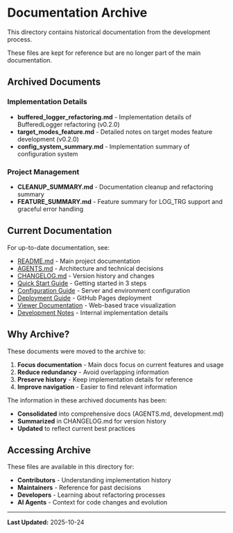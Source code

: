 # Documentation Archive

This directory contains historical documentation from the development process.

These files are kept for reference but are no longer part of the main documentation.

## Archived Documents

### Implementation Details

- **buffered_logger_refactoring.md** - Implementation details of BufferedLogger refactoring (v0.2.0)
- **target_modes_feature.md** - Detailed notes on target modes feature development (v0.2.0)
- **config_system_summary.md** - Implementation summary of configuration system

### Project Management

- **CLEANUP_SUMMARY.md** - Documentation cleanup and refactoring summary
- **FEATURE_SUMMARY.md** - Feature summary for LOG_TRG support and graceful error handling

## Current Documentation

For up-to-date documentation, see:

- [README.md](../../README.md) - Main project documentation
- [AGENTS.md](../../AGENTS.md) - Architecture and technical decisions
- [CHANGELOG.md](../../CHANGELOG.md) - Version history and changes
- [Quick Start Guide](../quickstart.md) - Getting started in 3 steps
- [Configuration Guide](../configuration.md) - Server and environment configuration
- [Deployment Guide](../deployment.md) - GitHub Pages deployment
- [Viewer Documentation](../viewer.md) - Web-based trace visualization
- [Development Notes](../development.md) - Internal implementation details

## Why Archive?

These documents were moved to the archive to:

1. **Focus documentation** - Main docs focus on current features and usage
2. **Reduce redundancy** - Avoid overlapping information
3. **Preserve history** - Keep implementation details for reference
4. **Improve navigation** - Easier to find relevant information

The information in these archived documents has been:

- **Consolidated** into comprehensive docs (AGENTS.md, development.md)
- **Summarized** in CHANGELOG.md for version history
- **Updated** to reflect current best practices

## Accessing Archive

These files are available in this directory for:

- **Contributors** - Understanding implementation history
- **Maintainers** - Reference for past decisions
- **Developers** - Learning about refactoring processes
- **AI Agents** - Context for code changes and evolution

---

**Last Updated:** 2025-10-24
